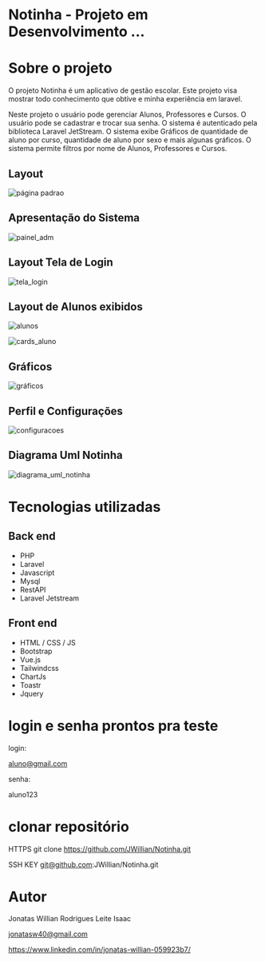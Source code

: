 # Notinha - Projeto em Desenvolvimento ...

# Sobre o projeto

O projeto Notinha é um aplicativo de gestão escolar. Este projeto visa mostrar todo conhecimento que obtive e minha experiência em laravel.

Neste projeto o usuário pode gerenciar Alunos, Professores e Cursos.
O usuário pode se cadastrar e trocar sua senha.
O sistema é autenticado pela biblioteca Laravel JetStream.
O sistema exibe Gráficos de quantidade de aluno por curso, quantidade de aluno por sexo e mais algunas gráficos.
O sistema permite filtros por nome de Alunos, Professores e Cursos.


## Layout 

![página padrao](https://github.com/JWillian/Notinha/assets/19697488/3c67510f-0b5c-468b-938b-cb4be8509a84)

## Apresentação do Sistema

![painel_adm](https://github.com/JWillian/Notinha/assets/19697488/053c7ee3-2176-49f9-95e8-4bf6bea27f06)

## Layout Tela de Login

![tela_login](https://github.com/JWillian/Notinha/assets/19697488/14e9eebb-6404-44d7-9272-8a4011941f7e)

## Layout de Alunos exibidos

![alunos](https://github.com/JWillian/Notinha/assets/19697488/ad62d4d9-6dab-4163-a2c9-641cac867106)

![cards_aluno](https://github.com/JWillian/Notinha/assets/19697488/198babb7-abbe-4e79-83ae-03e71130523d)

## Gráficos

![gráficos](https://github.com/JWillian/Notinha/assets/19697488/9c4b4447-2218-4a18-9715-b165b16945f9)

## Perfil e Configurações

![configuracoes](https://github.com/JWillian/Notinha/assets/19697488/126dd313-1bb3-47c3-9f9f-b2ba9ff783aa)

## Diagrama Uml Notinha

![diagrama_uml_notinha](https://github.com/JWillian/Notinha/assets/19697488/cb395239-18c1-4c88-8afc-7dcf9449ff37)


# Tecnologias utilizadas

## Back end
- PHP
- Laravel
- Javascript
- Mysql
- RestAPI
- Laravel Jetstream
  
## Front end
- HTML / CSS / JS 
- Bootstrap
- Vue.js
- Tailwindcss
- ChartJs
- Toastr
- Jquery

# login e senha prontos pra teste

login:

aluno@gmail.com

senha:

aluno123

# clonar repositório

HTTPS
git clone https://github.com/JWillian/Notinha.git

SSH KEY
git@github.com:JWillian/Notinha.git

# Autor

Jonatas Willian Rodrigues Leite Isaac

jonatasw40@gmail.com

https://www.linkedin.com/in/jonatas-willian-059923b7/
